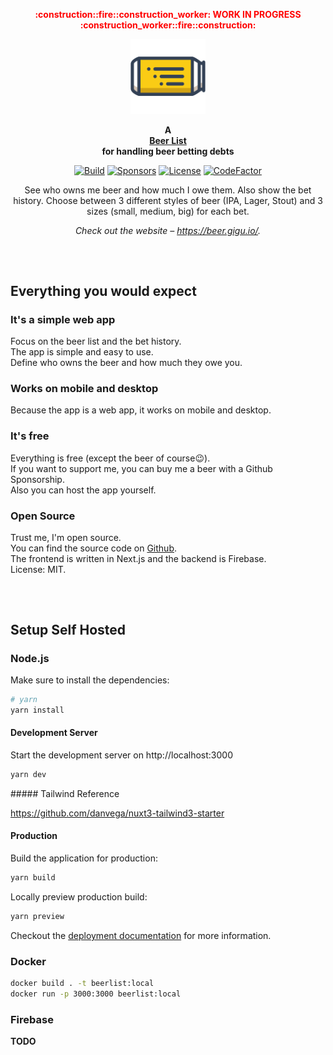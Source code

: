 <p align="center">
  <strong style="color: red;">:construction::fire::construction_worker: WORK IN PROGRESS :construction_worker::fire::construction:</strong>
</p>

<p align="center">
    <a href="https://squidfunk.github.io/mkdocs-material/">
        <img height="120px" src="public/images/logo/beerlist_logo.png" />
    </a>
</p>

<p align="center">
  <strong>
    A <br />
    <a href="https://beer.gigu.io/">Beer List</a>
    <br />
    for handling beer betting debts 
  </strong>
</p>

<p align="center">
  <a href="https://github.com/gigu-io/beerlist/issues"><img
    src="https://img.shields.io/github/issues/gigu-io/beerlist"
    alt="Build"
  /></a>
  <a href="https://github.com/sponsors/janlauber"><img
    src="https://img.shields.io/github/sponsors/janlauber" 
    alt="Sponsors"
  /></a>
  <a href="https://github.com/gigu-io/beerlist"><img 
    src="https://img.shields.io/github/license/gigu-io/beerlist" 
    alt="License"
  /></a>
  <a href="https://www.codefactor.io/repository/github/gigu-io/beerlist"><img 
    src="https://www.codefactor.io/repository/github/gigu-io/beerlist/badge" 
    alt="CodeFactor" 
  /></a>
</p>

<p align="center">
  See who owns me beer and how much I owe them. Also show the bet history. Choose between 3 different styles of beer (IPA, Lager, Stout) and 3 sizes (small, medium, big) for each bet.
</p>

<p align="center">
  <em>
    Check out the website – 
    <a
      href="https://beer.gigu.io/"
    >https://beer.gigu.io/</a>.
  </em>
</p>

<h2></h2>
<p>&nbsp;</p>

## Everything you would expect

### It's a simple web app

Focus on the beer list and the bet history.  
The app is simple and easy to use.  
Define who owns the beer and how much they owe you.

### Works on mobile and desktop

Because the app is a web app, it works on mobile and desktop.

### It's free

Everything is free (except the beer of course:wink:).  
If you want to support me, you can buy me a beer with a Github Sponsorship.  
Also you can host the app yourself.

### Open Source

Trust me, I'm open source.  
You can find the source code on [Github](https://github.com/gigu-io/beerlist).  
The frontend is written in Next.js and the backend is Firebase.  
License: MIT.

<h2></h2>
<p>&nbsp;</p>

## Setup Self Hosted

### Node.js

Make sure to install the dependencies:

```bash
# yarn
yarn install
```

#### Development Server

Start the development server on http://localhost:3000

```bash
yarn dev
```

##### Tailwind Reference

https://github.com/danvega/nuxt3-tailwind3-starter

#### Production

Build the application for production:

```bash
yarn build
```

Locally preview production build:

```bash
yarn preview
```

Checkout the [deployment documentation](https://v3.nuxtjs.org/docs/deployment) for more information.

### Docker

```bash
docker build . -t beerlist:local
docker run -p 3000:3000 beerlist:local
```

### Firebase

**TODO**